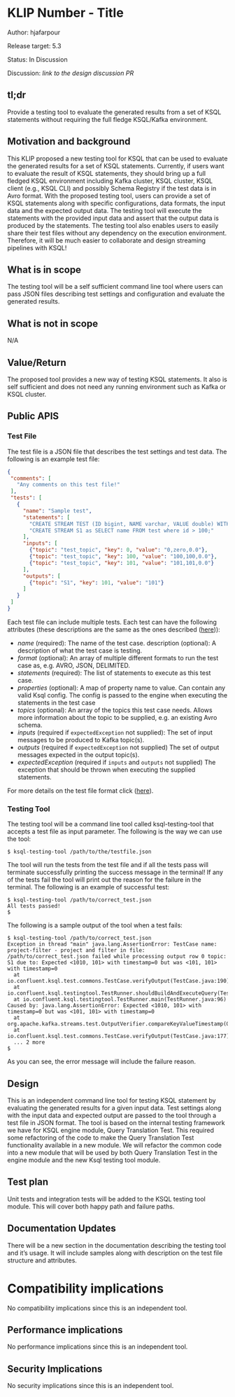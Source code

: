 # KLIP Number - Title

Author: hjafarpour

Release target: 5.3

Status: In Discussion

Discussion: _link to the design discussion PR_

## tl;dr

Provide a testing tool to evaluate the generated results from a set of KSQL statements without requiring the full fledge KSQL/Kafka environment.


## Motivation and background

This KLIP proposed a new testing tool for KSQL that can be used to evaluate the generated results for a set of KSQL statements. Currently, if users want to evaluate the result of KSQL statements, they should bring up a full fledged KSQL environment including Kafka cluster, KSQL cluster, KSQL client (e.g., KSQL CLI) and possibly Schema Registry if the test data is in Avro format.
With the proposed testing tool, users can provide a set of KSQL statements along with specific configurations, data formats, the input data and the expected output data. The testing tool will execute the statements with the provided input data and assert that the output data is produced by the statements.
The testing tool also enables users to easily share their test files without any dependency on the execution environment. Therefore, it will be much easier to collaborate and design streaming pipelines with KSQL!


## What is in scope

The testing tool will be a self sufficient command line tool where users can pass JSON files describing test settings and configuration and evaluate the generated results.

## What is not in scope

N/A

## Value/Return

The proposed tool provides a new way of testing KSQL statements. It also is self sufficient and does not need any running environment such as Kafka or KSQL cluster.


## Public APIS

### Test File

The test file is a JSON file that describes the test settings and test data. The following is an example test file:

```JSON
{
 "comments": [
   "Any comments on this test file!"
 ],
 "tests": [
   {
     "name": "Sample test",
     "statements": [
       "CREATE STREAM TEST (ID bigint, NAME varchar, VALUE double) WITH (kafka_topic='test_topic', value_format='DELIMITED', key='ID');",
       "CREATE STREAM S1 as SELECT name FROM test where id > 100;"
     ],
     "inputs": [
       {"topic": "test_topic", "key": 0, "value": "0,zero,0.0"},
       {"topic": "test_topic", "key": 100, "value": "100,100,0.0"},
       {"topic": "test_topic", "key": 101, "value": "101,101,0.0"}
     ],
     "outputs": [
       {"topic": "S1", "key": 101, "value": "101"}
     ]
   }
 ]
}
```

Each test file can include multiple tests. Each test can have the following attributes (these descriptions are the same as the ones described ([here](https://github.com/confluentinc/ksql/blob/master/ksql-engine/src/test/resources/query-validation-tests/README.md))):

- _name_ (required): The name of the test case.
description (optional): A description of what the test case is testing.
- _format_ (optional): An array of multiple different formats to run the test case as, e.g. AVRO, JSON, DELIMITED.
- _statements_ (required): The list of statements to execute as this test case.
- _properties_ (optional): A map of property name to value. Can contain any valid Ksql config. The config is passed to the engine when executing the statements in the test case
- _topics_ (optional): An array of the topics this test case needs. Allows more information about the topic to be supplied, e.g. an existing Avro schema.
- _inputs_ (required if `expectedException` not supplied): The set of input messages to be produced to Kafka topic(s).
- _outputs_ (required if `expectedException` not supplied) The set of output messages expected in the output topic(s).
- _expectedException_ (required if `inputs` and `outputs` not supplied) The exception that should be thrown when executing the supplied statements.


For more details on the test file format click ([here](https://github.com/confluentinc/ksql/blob/master/ksql-engine/src/test/resources/query-validation-tests/README.md)).


### Testing Tool

The testing tool will be a command line tool called ksql-testing-tool that accepts a test file as input parameter. The following is the way we can use the tool:

```shell
$ ksql-testing-tool /path/to/the/testfile.json
```
The tool will run the tests from the test file and if all the tests pass will terminate successfully printing the success message in the terminal! If any of the tests fail the tool will print out the reason for the failure in the terminal. The following is an example of successful test:

```shell
$ ksql-testing-tool /path/to/correct_test.json
All tests passed!
$
```
The following is a sample output of the tool when a test fails:

```shell
$ ksql-testing-tool /path/to/correct_test.json
Exception in thread "main" java.lang.AssertionError: TestCase name: project-filter - project and filter in file: /path/to/correct_test.json failed while processing output row 0 topic: S1 due to: Expected <1010, 101> with timestamp=0 but was <101, 101> with timestamp=0
  at io.confluent.ksql.test.commons.TestCase.verifyOutput(TestCase.java:190)
  at io.confluent.ksql.testingtool.TestRunner.shouldBuildAndExecuteQuery(TestRunner.java:134)
  at io.confluent.ksql.testingtool.TestRunner.main(TestRunner.java:96)
Caused by: java.lang.AssertionError: Expected <1010, 101> with timestamp=0 but was <101, 101> with timestamp=0
  at org.apache.kafka.streams.test.OutputVerifier.compareKeyValueTimestamp(OutputVerifier.java:208)
  at io.confluent.ksql.test.commons.TestCase.verifyOutput(TestCase.java:177)
  ... 2 more
$
```

As you can see, the error message will include the failure reason.


## Design

This is an independent command line tool for testing KSQL statement by evaluating the generated results for a given input data. Test settings along with the input data and expected output are passed to the tool through a test file in JSON format.
The tool is based on the internal testing framework we have for KSQL engine module, Query Translation Test. This required some refactoring of the code to make the Query Translation Test functionality available in a new module. We will refactor the common code into a new module that will be used by both Query Translation Test in the engine module and the new Ksql testing tool module.


## Test plan

Unit tests and integration tests will be added to the KSQL testing tool module. This will cover both happy path and failure paths.

## Documentation Updates

There will be a new section in the documentation describing the testing tool and it’s usage. It will include samples along with description on the test file structure and attributes.

# Compatibility implications

No compatibility implications since this is an independent tool.


## Performance implications

No performance implications since this is an independent tool.

## Security Implications

No security implications since this is an independent tool.

